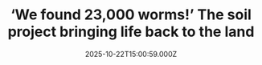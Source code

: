 ---
title: "‘We found 23,000 worms!’ The soil project bringing life back to the land"
date: 2025-10-22T15:00:59.000Z
category: Human Kindness
externalLink: "https://www.positive.news/society/we-found-23000-worms-the-soil-project-bringing-life-back-to-the-land/"
image: ""
excerpt: "The farming community pioneering a soil health project to show how organic regenerative agriculture can restore a vital ecosystem The post ‘We found 23,000 worms!’ The soil project bringing life back to the land appeared first on Positive News.…"
---